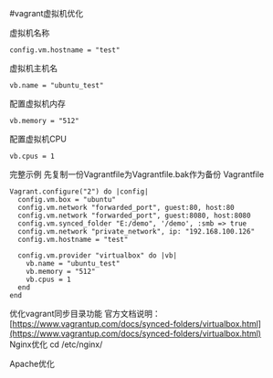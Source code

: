 #vagrant虚拟机优化

虚拟机名称
```
config.vm.hostname = "test"
```

虚拟机主机名
```
vb.name = "ubuntu_test"
```

配置虚拟机内存
```
vb.memory = "512"
```

配置虚拟机CPU
```
vb.cpus = 1
```

完整示例
先复制一份Vagrantfile为Vagrantfile.bak作为备份
Vagrantfile
```
Vagrant.configure("2") do |config|
  config.vm.box = "ubuntu"
  config.vm.network "forwarded_port", guest:80, host:80
  config.vm.network "forwarded_port", guest:8080, host:8080
  config.vm.synced_folder "E:/demo", '/demo', :smb => true
  config.vm.network "private_network", ip: "192.168.100.126"
  config.vm.hostname = "test"

  config.vm.provider "virtualbox" do |vb|
    vb.name = "ubuntu_test"
    vb.memory = "512"
    vb.cpus = 1
  end
end
```

优化vagrant同步目录功能
官方文档说明：[https://www.vagrantup.com/docs/synced-folders/virtualbox.html](https://www.vagrantup.com/docs/synced-folders/virtualbox.html)  
Nginx优化
cd /etc/nginx/

Apache优化